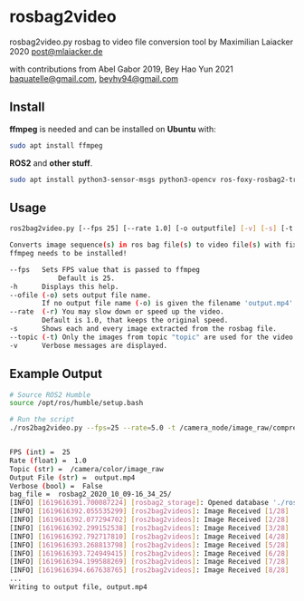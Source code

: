 # **rosbag2video**

rosbag2video.py
rosbag to video file conversion tool
by Maximilian Laiacker 2020
post@mlaiacker.de

with contributions from Abel Gabor 2019, Bey Hao Yun 2021
baquatelle@gmail.com, beyhy94@gmail.com

## **Install**

**ffmpeg** is needed and can be installed on **Ubuntu** with:

```bash
sudo apt install ffmpeg
```

**ROS2** and **other stuff**.

```bash
sudo apt install python3-sensor-msgs python3-opencv ros-foxy-rosbag2-transport
```

## **Usage**

``` bash
ros2bag2video.py [--fps 25] [--rate 1.0] [-o outputfile] [-v] [-s] [-t topic] bagfile1

Converts image sequence(s) in ros bag file(s) to video file(s) with fixed frame rate using ffmpeg
ffmpeg needs to be installed!

--fps   Sets FPS value that is passed to ffmpeg
            Default is 25.
-h      Displays this help.
--ofile (-o) sets output file name.
        If no output file name (-o) is given the filename 'output.mp4' is used.
--rate  (-r) You may slow down or speed up the video.
        Default is 1.0, that keeps the original speed.
-s      Shows each and every image extracted from the rosbag file.
--topic (-t) Only the images from topic "topic" are used for the video output.
-v      Verbose messages are displayed.
```

## **Example Output**

```bash
# Source ROS2 Humble
source /opt/ros/humble/setup.bash

# Run the script
./ros2bag2video.py --fps=25 --rate=5.0 -t /camera_node/image_raw/compressed ~/Documents/rosbag2_2023_04_19-14_44_56


FPS (int) =  25
Rate (float) =  1.0
Topic (str) =  /camera/color/image_raw
Output File (str) =  output.mp4
Verbose (bool) =  False
bag_file =  rosbag2_2020_10_09-16_34_25/
[INFO] [1619616391.700087224] [rosbag2_storage]: Opened database './rosbag2_2020_10_09-16_34_25/rosbag2_2020_10_09-16_34_25_0.db3' for READ_ONLY.
[INFO] [1619616392.055535299] [ros2bag2videos]: Image Received [1/28]
[INFO] [1619616392.077294702] [ros2bag2videos]: Image Received [2/28]
[INFO] [1619616392.299152538] [ros2bag2videos]: Image Received [3/28]
[INFO] [1619616392.792717810] [ros2bag2videos]: Image Received [4/28]
[INFO] [1619616393.268813798] [ros2bag2videos]: Image Received [5/28]
[INFO] [1619616393.724949415] [ros2bag2videos]: Image Received [6/28]
[INFO] [1619616394.199588269] [ros2bag2videos]: Image Received [7/28]
[INFO] [1619616394.667638765] [ros2bag2videos]: Image Received [8/28]
...
Writing to output file, output.mp4

```
